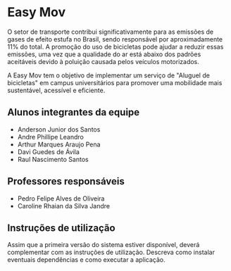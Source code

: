 # Easy Mov

O setor de transporte contribui significativamente para as emissões de gases de efeito estufa no Brasil, sendo responsável por aproximadamente 11% do total. A promoção do uso de bicicletas pode ajudar a reduzir essas emissões, uma vez que a qualidade do ar está abaixo dos padrões aceitáveis devido à poluição causada pelos veículos motorizados.

A Easy Mov tem o objetivo de implementar um serviço de "Aluguel de bicicletas" em campus universitários para promover uma mobilidade mais sustentável, acessível e eficiente.

## Alunos integrantes da equipe

* Anderson Junior dos Santos
* Andre Phillipe Leandro
* Arthur Marques Araujo Pena
* Davi Guedes de Ávila
* Raul Nascimento Santos

## Professores responsáveis

* Pedro Felipe Alves de Oliveira
* Caroline Rhaian da Silva Jandre

## Instruções de utilização

Assim que a primeira versão do sistema estiver disponível, deverá complementar com as instruções de utilização. Descreva como instalar eventuais dependências e como executar a aplicação.

###